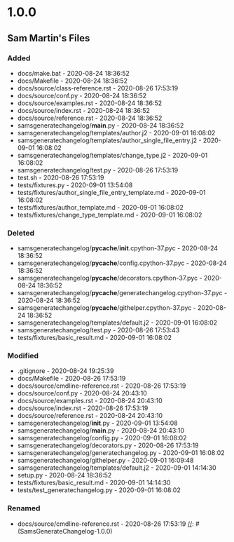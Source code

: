 [//]: # (SamsGenerateChangelog-1.0.0)
# 1.0.0

## Sam Martin's Files


### Added

 - docs/make.bat - 2020-08-24 18:36:52
 - docs/Makefile - 2020-08-24 18:36:52
 - docs/source/class-reference.rst - 2020-08-26 17:53:19
 - docs/source/conf.py - 2020-08-24 18:36:52
 - docs/source/examples.rst - 2020-08-24 18:36:52
 - docs/source/index.rst - 2020-08-24 18:36:52
 - docs/source/reference.rst - 2020-08-24 18:36:52
 - samsgeneratechangelog/__main__.py - 2020-08-24 18:36:52
 - samsgeneratechangelog/templates/author.j2 - 2020-09-01 16:08:02
 - samsgeneratechangelog/templates/author_single_file_entry.j2 - 2020-09-01 16:08:02
 - samsgeneratechangelog/templates/change_type.j2 - 2020-09-01 16:08:02
 - samsgeneratechangelog/test.py - 2020-08-26 17:53:19
 - test.sh - 2020-08-26 17:53:19
 - tests/fixtures.py - 2020-09-01 13:54:08
 - tests/fixtures/author_single_file_entry_template.md - 2020-09-01 16:08:02
 - tests/fixtures/author_template.md - 2020-09-01 16:08:02
 - tests/fixtures/change_type_template.md - 2020-09-01 16:08:02

### Deleted

 - samsgeneratechangelog/__pycache__/__init__.cpython-37.pyc - 2020-08-24 18:36:52
 - samsgeneratechangelog/__pycache__/config.cpython-37.pyc - 2020-08-24 18:36:52
 - samsgeneratechangelog/__pycache__/decorators.cpython-37.pyc - 2020-08-24 18:36:52
 - samsgeneratechangelog/__pycache__/generatechangelog.cpython-37.pyc - 2020-08-24 18:36:52
 - samsgeneratechangelog/__pycache__/githelper.cpython-37.pyc - 2020-08-24 18:36:52
 - samsgeneratechangelog/templates/default.j2 - 2020-09-01 16:08:02
 - samsgeneratechangelog/test.py - 2020-08-26 17:53:43
 - tests/fixtures/basic_result.md - 2020-09-01 16:08:02

### Modified

 - .gitignore - 2020-08-24 19:25:39
 - docs/Makefile - 2020-08-26 17:53:19
 - docs/source/cmdline-reference.rst - 2020-08-26 17:53:19
 - docs/source/conf.py - 2020-08-24 20:43:10
 - docs/source/examples.rst - 2020-08-24 20:43:10
 - docs/source/index.rst - 2020-08-26 17:53:19
 - docs/source/reference.rst - 2020-08-24 20:43:10
 - samsgeneratechangelog/__init__.py - 2020-09-01 13:54:08
 - samsgeneratechangelog/__main__.py - 2020-08-24 20:43:10
 - samsgeneratechangelog/config.py - 2020-09-01 16:08:02
 - samsgeneratechangelog/decorators.py - 2020-08-26 17:53:19
 - samsgeneratechangelog/generatechangelog.py - 2020-09-01 16:08:02
 - samsgeneratechangelog/githelper.py - 2020-09-01 16:09:48
 - samsgeneratechangelog/templates/default.j2 - 2020-09-01 14:14:30
 - setup.py - 2020-08-24 18:36:52
 - tests/fixtures/basic_result.md - 2020-09-01 14:14:30
 - tests/test_generatechangelog.py - 2020-09-01 16:08:02

### Renamed

 - docs/source/cmdline-reference.rst - 2020-08-26 17:53:19
[//]: # (SamsGenerateChangelog-1.0.0)

